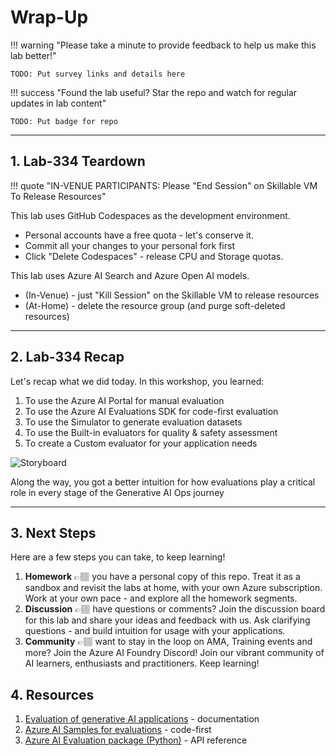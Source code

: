 # Wrap-Up

!!! warning "Please take a minute to provide feedback to help us make this lab better!"

    TODO: Put survey links and details here

!!! success "Found the lab useful? Star the repo and watch for regular updates in lab content"

    TODO: Put badge for repo


---

## 1. Lab-334 Teardown

!!! quote "IN-VENUE PARTICIPANTS: Please "End Session" on Skillable VM To Release Resources"

This lab uses GitHub Codespaces as the development environment. 

- Personal accounts have a free quota - let's conserve it.
- Commit all your changes to your personal fork first
- Click "Delete Codespaces" - release CPU and Storage quotas.

This lab uses Azure AI Search and Azure Open AI models.

- (In-Venue) - just "Kill Session" on the Skillable VM to release resources
- (At-Home) - delete the resource group (and purge soft-deleted resources)

---

## 2. Lab-334 Recap

Let's recap what we did today. In this workshop, you learned:

1. To use the Azure AI Portal for manual evaluation
1. To use the Azure AI Evaluations SDK for code-first evaluation
1. To use the Simulator to generate evaluation datasets
1. To use the Built-in evaluators for quality & safety assessment
1. To create a Custom evaluator for your application needs

![Storyboard](./../../img/lab334.png)

Along the way, you got a better intuition for how evaluations play a critical role in every stage of the Generative AI Ops journey

---

## 3. Next Steps

Here are a few steps you can take, to keep learning!

1. **Homework** 👉🏽 you have a personal copy of this repo. Treat it as a sandbox and revisit the labs at home, with your own Azure subscription. Work at your own pace - and explore all the homework segments.
1. **Discussion** 👉🏽 have questions or comments? Join the discussion board for this lab and share your ideas and feedback with us. Ask clarifying questions - and build intuition for usage with your applications.
1. **Community** 👉🏽 want to stay in the loop on AMA, Training events and more? Join the Azure AI Foundry Discord! Join our vibrant community of AI learners, enthusiasts and practitioners. Keep learning!


## 4. Resources

1. [Evaluation of generative AI applications](https://learn.microsoft.com/en-us/azure/ai-foundry/concepts/evaluation-approach-gen-ai) - documentation
1. [Azure AI Samples for evaluations](https://github.com/Azure-Samples/azureai-samples/tree/main/scenarios/evaluate) - code-first
1. [Azure AI Evaluation package (Python)](https://pypi.org/project/azure-ai-evaluation/) - API reference 